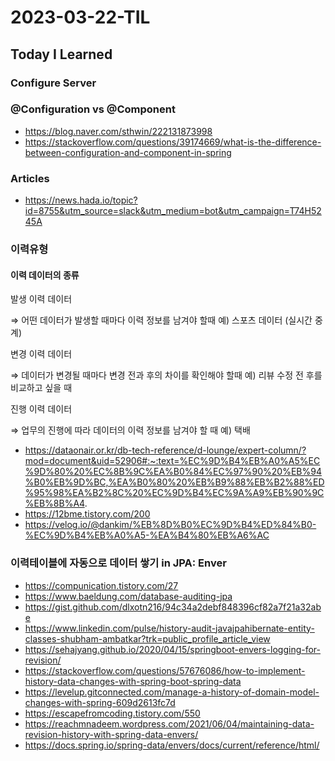 # 2023-03-22-TIL

## Today I Learned

### Configure Server

### @Configuration vs @Component

- https://blog.naver.com/sthwin/222131873998
- https://stackoverflow.com/questions/39174669/what-is-the-difference-between-configuration-and-component-in-spring

### Articles

- https://news.hada.io/topic?id=8755&utm_source=slack&utm_medium=bot&utm_campaign=T74H5245A

### 이력유형

#### 이력 데이터의 종류

발생 이력 데이터

⇒ 어떤 데이터가 발생할 때마다 이력 정보를 남겨야 할때
예) 스포츠 데이터 (실시간 중계)

변경 이력 데이터

⇒ 데이터가 변경될 때마다 변경 전과 후의 차이를 확인해야 할때
예) 리뷰 수정 전 후를 비교하고 싶을 때

진행 이력 데이터

⇒ 업무의 진행에 따라 데이터의 이력 정보를 남겨야 할 때
예) 택배

- https://dataonair.or.kr/db-tech-reference/d-lounge/expert-column/?mod=document&uid=52906#:~:text=%EC%9D%B4%EB%A0%A5%EC%9D%80%20%EC%8B%9C%EA%B0%84%EC%97%90%20%EB%94%B0%EB%9D%BC,%EA%B0%80%20%EB%B9%88%EB%B2%88%ED%95%98%EA%B2%8C%20%EC%9D%B4%EC%9A%A9%EB%90%9C%EB%8B%A4.
- https://12bme.tistory.com/200
- https://velog.io/@dankim/%EB%8D%B0%EC%9D%B4%ED%84%B0-%EC%9D%B4%EB%A0%A5-%EA%B4%80%EB%A6%AC

### 이력테이블에 자동으로 데이터 쌓기 in JPA: Enver

- https://compunication.tistory.com/27
- https://www.baeldung.com/database-auditing-jpa
- https://gist.github.com/dlxotn216/94c34a2debf848396cf82a7f21a32abe
- https://www.linkedin.com/pulse/history-audit-javajpahibernate-entity-classes-shubham-ambatkar?trk=public_profile_article_view
- https://sehajyang.github.io/2020/04/15/springboot-envers-logging-for-revision/
- https://stackoverflow.com/questions/57676086/how-to-implement-history-data-changes-with-spring-boot-spring-data
- https://levelup.gitconnected.com/manage-a-history-of-domain-model-changes-with-spring-609d2613fc7d
- https://escapefromcoding.tistory.com/550
- https://reachmnadeem.wordpress.com/2021/06/04/maintaining-data-revision-history-with-spring-data-envers/
- https://docs.spring.io/spring-data/envers/docs/current/reference/html/
